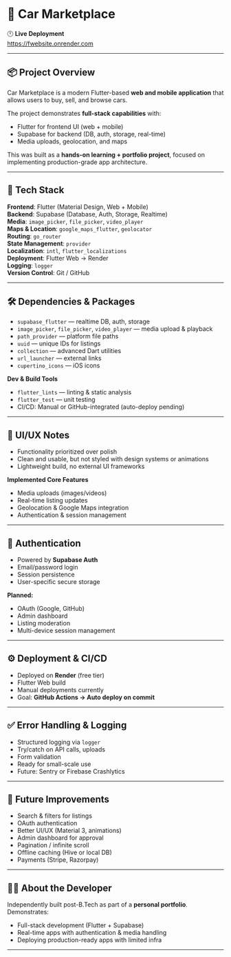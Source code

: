 # 🚗 Car Marketplace

🕛 **Live Deployment**  
https://fwebsite.onrender.com

---

## 📦 Project Overview
Car Marketplace is a modern Flutter-based **web and mobile application** that allows users to buy, sell, and browse cars.  

The project demonstrates **full-stack capabilities** with:  
- Flutter for frontend UI (web + mobile)  
- Supabase for backend (DB, auth, storage, real-time)  
- Media uploads, geolocation, and maps  

This was built as a **hands-on learning + portfolio project**, focused on implementing production-grade app architecture.

---

## 🚀 Tech Stack

**Frontend**: Flutter (Material Design, Web + Mobile)  
**Backend**: Supabase (Database, Auth, Storage, Realtime)  
**Media**: `image_picker`, `file_picker`, `video_player`  
**Maps & Location**: `google_maps_flutter`, `geolocator`  
**Routing**: `go_router`  
**State Management**: `provider`  
**Localization**: `intl`, `flutter_localizations`  
**Deployment**: Flutter Web → Render  
**Logging**: `logger`  
**Version Control**: Git / GitHub  

---

## 🛠 Dependencies & Packages

- `supabase_flutter` — realtime DB, auth, storage  
- `image_picker`, `file_picker`, `video_player` — media upload & playback  
- `path_provider` — platform file paths  
- `uuid` — unique IDs for listings  
- `collection` — advanced Dart utilities  
- `url_launcher` — external links  
- `cupertino_icons` — iOS icons  

**Dev & Build Tools**  
- `flutter_lints` — linting & static analysis  
- `flutter_test` — unit testing  
- CI/CD: Manual or GitHub-integrated (auto-deploy pending)  

---

## 🎨 UI/UX Notes
- Functionality prioritized over polish  
- Clean and usable, but not styled with design systems or animations  
- Lightweight build, no external UI frameworks  

**Implemented Core Features**  
- Media uploads (images/videos)  
- Real-time listing updates  
- Geolocation & Google Maps integration  
- Authentication & session management  

---

## 🔐 Authentication
- Powered by **Supabase Auth**  
- Email/password login  
- Session persistence  
- User-specific secure storage  

**Planned:**  
- OAuth (Google, GitHub)  
- Admin dashboard  
- Listing moderation  
- Multi-device session management  

---

## ⚙️ Deployment & CI/CD
- Deployed on **Render** (free tier)  
- Flutter Web build  
- Manual deployments currently  
- Goal: **GitHub Actions → Auto deploy on commit**  

---

## ✅ Error Handling & Logging
- Structured logging via `logger`  
- Try/catch on API calls, uploads  
- Form validation  
- Ready for small-scale use  
- Future: Sentry or Firebase Crashlytics  

---

## 📁 Future Improvements
- Search & filters for listings  
- OAuth authentication  
- Better UI/UX (Material 3, animations)  
- Admin dashboard for approval  
- Pagination / infinite scroll  
- Offline caching (Hive or local DB)  
- Payments (Stripe, Razorpay)  

---

## 🧑‍💻 About the Developer
Independently built post-B.Tech as part of a **personal portfolio**.  
Demonstrates:  
- Full-stack development (Flutter + Supabase)  
- Real-time apps with authentication & media handling  
- Deploying production-ready apps with limited infra  

---
